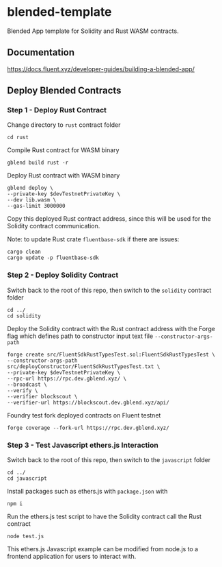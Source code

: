 # blended-template

Blended App template for Solidity and Rust WASM contracts.

## Documentation

https://docs.fluent.xyz/developer-guides/building-a-blended-app/

## Deploy Blended Contracts

### Step 1 - Deploy Rust Contract

Change directory to `rust` contract folder

```shell
cd rust
```

Compile Rust contract for WASM binary 

```shell
gblend build rust -r
```

Deploy Rust contract with WASM binary

```shell
gblend deploy \
--private-key $devTestnetPrivateKey \
--dev lib.wasm \
--gas-limit 3000000
```

Copy this deployed Rust contract address, 
since this will be used for the Solidity contract communication.

Note: to update Rust crate `fluentbase-sdk` if there are issues:

```shell
cargo clean
cargo update -p fluentbase-sdk
```

### Step 2 - Deploy Solidity Contract

Switch back to the root of this repo, then switch to the `solidity` contract folder

```shell
cd ../
cd solidity
```

Deploy the Solidity contract with the Rust contract address 
with the Forge flag which defines path to constructor input text file `--constructor-args-path`

```shell
forge create src/FluentSdkRustTypesTest.sol:FluentSdkRustTypesTest \
--constructor-args-path src/deployConstructor/FluentSdkRustTypesTest.txt \
--private-key $devTestnetPrivateKey \
--rpc-url https://rpc.dev.gblend.xyz/ \
--broadcast \
--verify \
--verifier blockscout \
--verifier-url https://blockscout.dev.gblend.xyz/api/
```

Foundry test fork deployed contracts on Fluent testnet 

```shell
forge coverage --fork-url https://rpc.dev.gblend.xyz/
```

### Step 3 - Test Javascript ethers.js Interaction

Switch back to the root of this repo, then switch to the `javascript` folder

```shell
cd ../
cd javascript
```

Install packages such as ethers.js with `package.json` with

```shell
npm i
```

Run the ethers.js test script to have the Solidity contract call the Rust contract

```shell
node test.js
```

This ethers.js Javascript example can be 
modified from node.js to a frontend application for users to interact with.